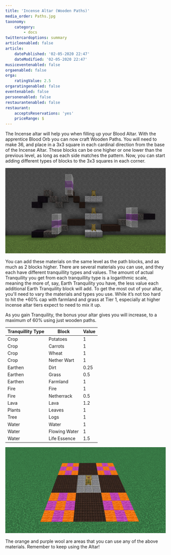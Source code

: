 ```yaml
---
title: 'Incense Altar (Wooden Paths)'
media_order: Paths.jpg
taxonomy:
    category:
        - docs
twittercardoptions: summary
articleenabled: false
article:
    datePublished: '02-05-2020 22:47'
    dateModified: '02-05-2020 22:47'
musiceventenabled: false
orgaenabled: false
orga:
    ratingValue: 2.5
orgaratingenabled: false
eventenabled: false
personenabled: false
restaurantenabled: false
restaurant:
    acceptsReservations: 'yes'
    priceRange: $
---
```


The Incense altar will help you when filling up your Blood Altar. With the apprentice Blood Orb you can now craft Wooden Paths. You will need to make 36, and place in a 3x3 square in each cardinal direction from the base of the Incense Altar. These blocks can be one higher or one lower than the previous level, as long as each side matches the pattern. Now, you can start adding different types of blocks to the 3x3 squares in each corner.

![](Paths.jpg)

You can add these materials on the same level as the path blocks, and as much as 2 blocks higher. There are several materials you can use, and they each have different tranquillity types and values. The amount of actual Tranquility you get from each tranquillity type is a logarithmic scale, meaning the more of, say, Earth Tranquility you have, the less value each additional Earth Tranquility block will add. To get the most out of your altar, you'll need to vary the materials and types you use.  While it’s not too hard to hit the +60% cap with farmland and grass at Tier 1, especially at higher incense altar tiers expect to need to mix it up.

As you gain Tranquility, the bonus your altar gives you will increase, to a maximum of 60% using just wooden paths.

| Tranquillity Type | Block         | Value |
| ----------------- | ------------- | ----- |
| Crop              | Potatoes      | 1     |
| Crop              | Carrots       | 1     |
| Crop              | Wheat         | 1     |
| Crop              | Nether Wart   | 1     |
| Earthen           | Dirt          | 0.25  |
| Earthen           | Grass         | 0.5   |
| Earthen           | Farmland      | 1     |
| Fire              | Fire          | 1     |
| Fire              | Netherrack    | 0.5   |
| Lava              | Lava          | 1.2   |
| Plants            | Leaves        | 1     |
| Tree              | Logs          | 1     |
| Water             | Water         | 1     |
| Water             | Flowing Water | 1     |
| Water             | Life Essence  | 1.5   |

![](Layout.jpg)

The orange and purple wool are areas that you can use any of the above materials. Remember to keep using the Altar! 

